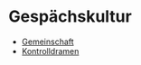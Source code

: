 # Gespächskultur
- [Gemeinschaft](Gemeinschaft/Gemeinschaft.md)
- [Kontrolldramen](Kontrolldramen/Kontrolldramen.md)
